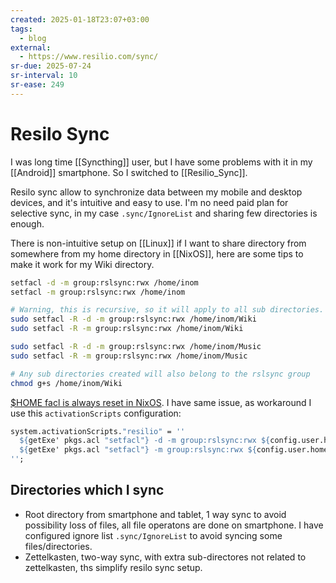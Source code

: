 ```yaml
---
created: 2025-01-18T23:07+03:00
tags:
  - blog
external:
  - https://www.resilio.com/sync/
sr-due: 2025-07-24
sr-interval: 10
sr-ease: 249
---
```


# Resilo Sync

I was long time [[Syncthing]] user, but I have some problems with it in my [[Android]] smartphone. So I switched to [[Resilio_Sync]].

Resilo sync allow to synchronize data between my mobile and desktop devices, and it's intuitive and easy to use. I'm no need paid plan for selective sync, in my case `.sync/IgnoreList` and sharing few directories is enough.

There is non-intuitive setup on [[Linux]] if I want to share directory from somewhere from my home directory in [[NixOS]], here are some tips to make it work for my Wiki directory.

```bash
setfacl -d -m group:rslsync:rwx /home/inom
setfacl -m group:rslsync:rwx /home/inom

# Warning, this is recursive, so it will apply to all sub directories.
sudo setfacl -R -d -m group:rslsync:rwx /home/inom/Wiki
sudo setfacl -R -m group:rslsync:rwx /home/inom/Wiki

sudo setfacl -R -d -m group:rslsync:rwx /home/inom/Music
sudo setfacl -R -m group:rslsync:rwx /home/inom/Music

# Any sub directories created will also belong to the rslsync group
chmod g+s /home/inom/Wiki
```

[$HOME facl is always reset in NixOS](https://discourse.nixos.org/t/home-facl-is-always-reset-in-21-05/13408). I have same issue, as workaround I use this `activationScripts` configuration:

```nix
system.activationScripts."resilio" = ''
  ${getExe' pkgs.acl "setfacl"} -d -m group:rslsync:rwx ${config.user.home}
  ${getExe' pkgs.acl "setfacl"} -m group:rslsync:rwx ${config.user.home}
'';
```

## Directories which I sync

- Root directory from smartphone and tablet, 1 way sync to avoid possibility loss of files, all file operatons are done on smartphone. I have configured ignore list `.sync/IgnoreList` to avoid syncing some files/directories.
- Zettelkasten, two-way sync, with extra sub-directores not related to zettelkasten, ths simplify resilo sync setup.
